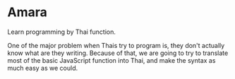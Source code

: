 # Amara
Learn programming by Thai function.

One of the major problem when Thais try to program is, they don't actually know what are they writing. Because of that, we are going to try to translate most of the basic JavaScript function into Thai, and make the syntax as much easy as we could.
